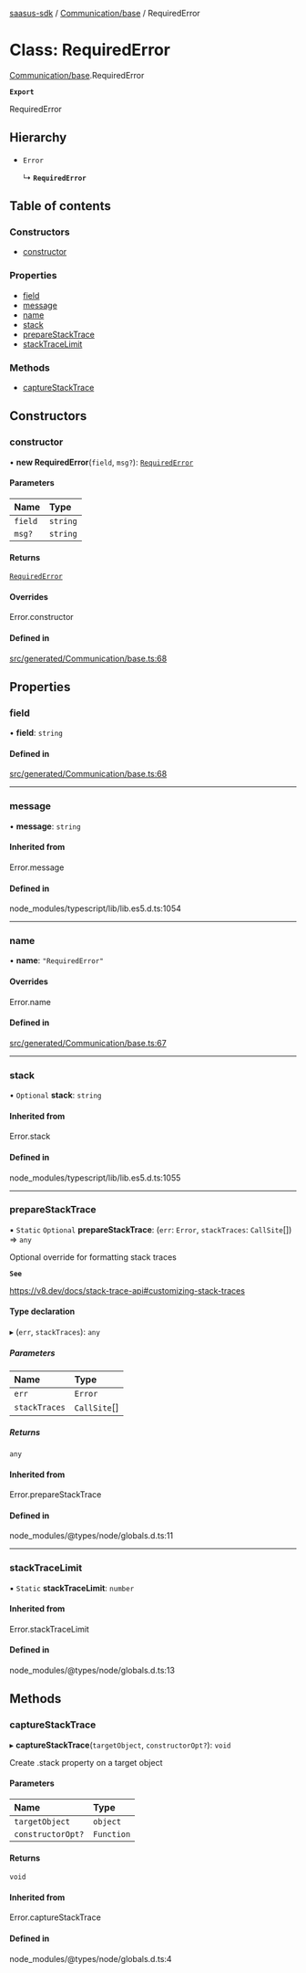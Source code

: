 [saasus-sdk](../README.md) / [Communication/base](../modules/Communication_base.md) / RequiredError

# Class: RequiredError

[Communication/base](../modules/Communication_base.md).RequiredError

**`Export`**

RequiredError

## Hierarchy

- `Error`

  ↳ **`RequiredError`**

## Table of contents

### Constructors

- [constructor](Communication_base.RequiredError.md#constructor)

### Properties

- [field](Communication_base.RequiredError.md#field)
- [message](Communication_base.RequiredError.md#message)
- [name](Communication_base.RequiredError.md#name)
- [stack](Communication_base.RequiredError.md#stack)
- [prepareStackTrace](Communication_base.RequiredError.md#preparestacktrace)
- [stackTraceLimit](Communication_base.RequiredError.md#stacktracelimit)

### Methods

- [captureStackTrace](Communication_base.RequiredError.md#capturestacktrace)

## Constructors

### constructor

• **new RequiredError**(`field`, `msg?`): [`RequiredError`](Communication_base.RequiredError.md)

#### Parameters

| Name | Type |
| :------ | :------ |
| `field` | `string` |
| `msg?` | `string` |

#### Returns

[`RequiredError`](Communication_base.RequiredError.md)

#### Overrides

Error.constructor

#### Defined in

[src/generated/Communication/base.ts:68](https://github.com/saasus-platform/saasus-sdk-javascript/blob/2c78b0a/src/generated/Communication/base.ts#L68)

## Properties

### field

• **field**: `string`

#### Defined in

[src/generated/Communication/base.ts:68](https://github.com/saasus-platform/saasus-sdk-javascript/blob/2c78b0a/src/generated/Communication/base.ts#L68)

___

### message

• **message**: `string`

#### Inherited from

Error.message

#### Defined in

node_modules/typescript/lib/lib.es5.d.ts:1054

___

### name

• **name**: ``"RequiredError"``

#### Overrides

Error.name

#### Defined in

[src/generated/Communication/base.ts:67](https://github.com/saasus-platform/saasus-sdk-javascript/blob/2c78b0a/src/generated/Communication/base.ts#L67)

___

### stack

• `Optional` **stack**: `string`

#### Inherited from

Error.stack

#### Defined in

node_modules/typescript/lib/lib.es5.d.ts:1055

___

### prepareStackTrace

▪ `Static` `Optional` **prepareStackTrace**: (`err`: `Error`, `stackTraces`: `CallSite`[]) => `any`

Optional override for formatting stack traces

**`See`**

https://v8.dev/docs/stack-trace-api#customizing-stack-traces

#### Type declaration

▸ (`err`, `stackTraces`): `any`

##### Parameters

| Name | Type |
| :------ | :------ |
| `err` | `Error` |
| `stackTraces` | `CallSite`[] |

##### Returns

`any`

#### Inherited from

Error.prepareStackTrace

#### Defined in

node_modules/@types/node/globals.d.ts:11

___

### stackTraceLimit

▪ `Static` **stackTraceLimit**: `number`

#### Inherited from

Error.stackTraceLimit

#### Defined in

node_modules/@types/node/globals.d.ts:13

## Methods

### captureStackTrace

▸ **captureStackTrace**(`targetObject`, `constructorOpt?`): `void`

Create .stack property on a target object

#### Parameters

| Name | Type |
| :------ | :------ |
| `targetObject` | `object` |
| `constructorOpt?` | `Function` |

#### Returns

`void`

#### Inherited from

Error.captureStackTrace

#### Defined in

node_modules/@types/node/globals.d.ts:4
